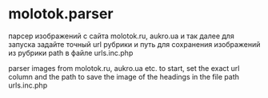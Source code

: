 # molotok.parser

парсер изображений с сайта molotok.ru, aukro.ua и так далее
для запуска задайте точный url рубрики и путь для сохранения изображений из рубрики path в файле urls.inc.php

parser images from molotok.ru, aukro.ua etc.
to start, set the exact url column and the path to save the image of the headings in the file path urls.inc.php
